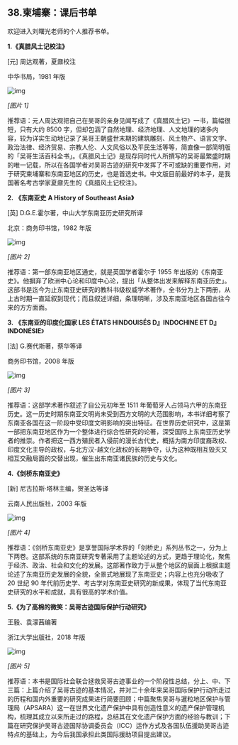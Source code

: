 ## 38.柬埔寨：课后书单
欢迎进入刘曙光老师的个人推荐书单。


**1.《真腊风土记校注》**


[元] 周达观著，夏鼐校注


中华书局，1981 年版


![img](https://pic4.zhimg.com/v2-6a2dfc7e496e00d0c76d4abec0adc00f.webp)

*[图片 1]* 


推荐语：元人周达观把自己在吴哥的亲身见闻写成了《真腊风土记》一书，篇幅很短，只有大约 8500 字，但却包涵了自然地理、经济地理、人文地理的诸多内容，较为详实生动地记录了吴哥王朝盛世末期的建筑雕刻、风土物产、语言文字、政治法律、经济贸易、宗教人伦、人文风俗以及平民生活等等，简直像一部简明版的「吴哥生活百科全书」。《真腊风土记》是现存同时代人所撰写的吴哥最繁盛时期的唯一记载，所以在各国学者对吴哥古迹的研究中发挥了不可或缺的重要作用，对于研究柬埔寨和东南亚地区的历史，也是首选史书。中文版目前最好的本子，是我国著名考古学家夏鼐先生的《真腊风土记校注》。


**2.** **《东南亚史** **A History of Southeast Asia》**


[英] D.G.E.霍尔著，中山大学东南亚历史研究所译


北京：商务印书馆，1982 年版


![img](https://pic4.zhimg.com/v2-1b15109d3d8a204ad5491633a402076f.webp)

*[图片 2]* 


推荐语：第一部东南亚地区通史，就是英国学者霍尔于 1955 年出版的《东南亚史》。他摒弃了欧洲中心论和印度中心论，提出「从整体出发来解释东南亚历史」。这部书是迄今为止东南亚史研究的教科书级权威学术著作，全书分为上下两册，从上古时期一直延叙到现代；而且叙述详细，条理明晰，涉及东南亚地区各国古往今来的方方面面。


**3.** **《东南亚的印度化国家 LES ÉTATS HINDOUISÉS D』INDOCHINE ET D』INDONÉSIE**》


[法] G.赛代斯著，蔡华等译


商务印书馆，2008 年版


![img](https://pic2.zhimg.com/v2-bfe380a7d412033e7a811f5471ca5b3e.webp)

*[图片 3]* 


推荐语：这部学术著作叙述了自公元初年至 1511 年葡萄牙人占领马六甲的东南亚历史。这一历史时期东南亚文明尚未受到西方文明的大范围影响，本书详细考察了东南亚各国在这一阶段中受印度文明影响的突出特征。在世界历史研究中，这是第一部把东南亚地区作为一个整体进行综合性研究的论著，深受国际上东南亚历史学者的推崇。作者把这一西方殖民者入侵前的漫长古代史，概括为南方印度裔政权、印度文化主导的政权，与北方汉-越文化政权的长期争夺，认为这种既相互毁灭又相互交融局面的交替出现，催生出东南亚诸民族的历史与文化。


**4.《剑桥东南亚史》**


[新] 尼古拉斯·塔林主编，贺圣达等译


云南人民出版社，2003 年版


![img](https://pic3.zhimg.com/v2-1023e51e1418ba5b4c6b07f0bd3bdc31.webp)

*[图片 4]* 


推荐语：《剑桥东南亚史》是享誉国际学术界的「剑桥史」系列丛书之一，分为上下两卷。这部系统的东南亚研究专著采用了主题论述的方式，更趋于理论化，聚焦于经济、政治、社会和文化的发展。这部著作致力于从整个地区的层面上根据主题论述了东南亚历史发展的全貌，全景式地展现了东南亚史；内容上也充分吸收了 20 世纪 90 年代前历史学、考古学对东南亚史研究的新成果，体现了当代东南亚史研究的水平和成就，具有很高的学术价值。


**5.《为了高棉的微笑：吴哥古迹国际保护行动研究》**


王毅、袁濛茜编著


浙江大学出版社，2018 年版


![img](https://pic1.zhimg.com/v2-693a0c055a707b03e98298c7a74cd37f.webp)

*[图片 5]* 


推荐语：本书是国际社会联合拯救吴哥古迹事业的一个阶段性总结，分上、中、下三篇：上篇介绍了吴哥古迹的基本情况，并对二十余年来吴哥国际保护行动所走过的历程和国内外重要的研究成果进行简要回顾；中篇聚焦吴哥与暹粒地区保护与管理局（APSARA）这一在世界文化遗产保护中具有创造性意义的遗产保护管理机构，梳理其成立以来所走过的路程，总结其在文化遗产保护方面的经验与教训；下篇在研究保护吴哥古迹国际协调委员会（ICC）运作方式及各国队伍援助吴哥古迹特点的基础上，为今后我国承担此类国际援助项目提出建议。

